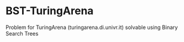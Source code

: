 # BST-TuringArena
Problem for TuringArena (turingarena.di.univr.it) solvable using Binary Search Trees
